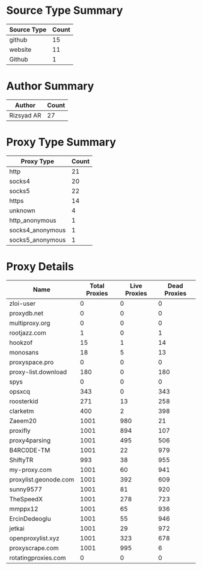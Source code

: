 # Source Type Summary

| Source Type | Count |
|-------------|-------|
| github | 15 |
| website | 11 |
| Github | 1 |


# Author Summary

| Author | Count |
|--------|-------|
| Rizsyad AR | 27 |


# Proxy Type Summary

| Proxy Type | Count |
|------------|-------|
| http | 21 |
| socks4 | 20 |
| socks5 | 22 |
| https | 14 |
| unknown | 4 |
| http_anonymous | 1 |
| socks4_anonymous | 1 |
| socks5_anonymous | 1 |


# Proxy Details

| Name | Total Proxies | Live Proxies | Dead Proxies |
|------|---------------|--------------|---------------|
| zloi-user | 0 | 0 | 0 |
| proxydb.net | 0 | 0 | 0 |
| multiproxy.org | 0 | 0 | 0 |
| rootjazz.com | 1 | 0 | 1 |
| hookzof | 15 | 1 | 14 |
| monosans | 18 | 5 | 13 |
| proxyspace.pro | 0 | 0 | 0 |
| proxy-list.download | 180 | 0 | 180 |
| spys | 0 | 0 | 0 |
| opsxcq | 343 | 0 | 343 |
| roosterkid | 271 | 13 | 258 |
| clarketm | 400 | 2 | 398 |
| Zaeem20 | 1001 | 980 | 21 |
| proxifly | 1001 | 894 | 107 |
| proxy4parsing | 1001 | 495 | 506 |
| B4RC0DE-TM | 1001 | 22 | 979 |
| ShiftyTR | 993 | 38 | 955 |
| my-proxy.com | 1001 | 60 | 941 |
| proxylist.geonode.com | 1001 | 392 | 609 |
| sunny9577 | 1001 | 81 | 920 |
| TheSpeedX | 1001 | 278 | 723 |
| mmppx12 | 1001 | 65 | 936 |
| ErcinDedeoglu | 1001 | 55 | 946 |
| jetkai | 1001 | 29 | 972 |
| openproxylist.xyz | 1001 | 323 | 678 |
| proxyscrape.com | 1001 | 995 | 6 |
| rotatingproxies.com | 0 | 0 | 0 |
